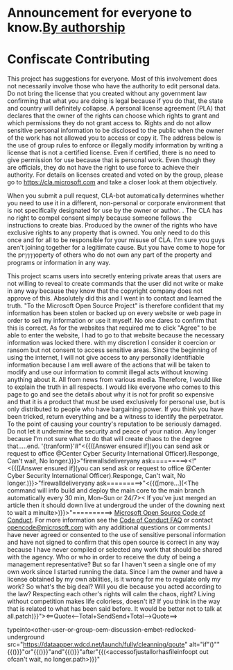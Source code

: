 # Announcement for everyone to know.[By authorship](@Masterkenshin)
# Confiscate Contributing

This project has suggestions for everyone.  Most of this involvement does not necessarily involve those who have the authority to edit personal data.  Do not bring the license that you created without any government law confirming that what you are doing is legal because if you do that, the state and country will definitely collapse.
  A personal license agreement (PLA) that declares that the owner of the rights can choose which rights to grant and which permissions they do not grant access to.
  Rights and do not allow sensitive personal information to be disclosed to the public when the owner of the work has not allowed you to access or copy it.  The address below is the use of group rules to enforce or illegally modify information by writing a license that is not a certified license.  Even if certified, there is no need to give permission for use because that is personal work.  Even though they are officials, they do not have the right to use force to achieve their authority.  For details on licenses created and voted on by the group, please go to <https://cla.microsoft.com> and take a closer look at them objectively.

When you submit a pull request, CLA-bot automatically determines whether you need to use it in a different, non-personal or corporate environment that is not specifically designated for use by the owner or author.  .
  The CLA has no right to compel consent simply because someone follows the instructions to create bias.
  Produced by the owner of the rights who have exclusive rights to any property that is owned.  You only need to do this once and for all to be responsible for your misuse of CLA.  I'm sure you guys aren't joining together for a legitimate cause.  But you have come to hope for the prๆๆๆๆoperty of others who do not own any part of the property and programs or information in any way.

 This project scams users into secretly entering private areas that users are not willing to reveal to create commands that the user did not write or make in any way because they know that the copyright company does not approve of this.  Absolutely did this and I went in to contact and learned the truth.  "To the Microsoft Open Source Project" is therefore confident that my information has been stolen or backed up on every website or web page in order to sell my information or use it myself.  No one dares to confirm that this is correct.  As for the websites that required me to click "Agree" to be able to enter the website, I had to go to that website because the necessary information was locked there.  with my discretion  I consider it coercion or ransom but not consent to access sensitive areas.  Since the beginning of using the internet, I will not give access to any personally identifiable information because I am well aware of the actions that will be taken to modify and use our information to commit illegal acts without knowing anything about it.  All from news from various media.  Therefore, I would like to explain the truth in all respects.    I would like everyone who comes to this page to go and see the details about why it is not for profit so expensive and that it is a product that must be used exclusively for personal use, but is only distributed to people who have bargaining power.  If you think you have been tricked, return everything and be a witness to identify the perpetrator.  To the point of causing your country's reputation to be seriously damaged.  Do not let it undermine the security and peace of your nation.  Any longer because I'm not sure what to do that will create chaos to the degree that.....end. '{tranform}'#"<{{([Answer ensured if](you can send ask or request to office @Center Cyber Security International Officer).Responge, Can't wait, No longer.)}}>"</ignore>firewalls</for>delivery</to>any ask=========><!"<{{([Answer ensured if](you can send ask or request to office @Center Cyber Security International Officer).Responge, Can't wait, No longer.)}}>"</ignore>firewall</force>delivery</to>any ask=========>"<{{([more...](<The command will info build and deploy the main core to the main branch automatically every 30 min, Mon–Sun or 24/7>< If you've just merged an article then it should down live at undergroud the under of the downing next to wait a minuite>)}}>"==========> [Microsoft Open Source Code of Conduct](https://opensource.microsoft.com/codeofconduct/).
For more information see the [Code of Conduct FAQ](https://opensource.microsoft.com/codeofconduct/faq/) or
contact [opencode@microsoft.com](mailto:opencode@microsoft.com) with any additional questions or comments.I have never agreed or consented to the use of sensitive personal information and have not signed to confirm that this open source is correct in any way because I have never compiled or selected any work that should be shared with the agency.  Who or who in order to receive the duty of being a management representative?  But so far I haven't seen a single one of my own work since I started running the data.  Since I am the owner and have a license obtained by my own abilities, is it wrong for me to regulate only my work?  So what's the big deal?  Will you die because you acted according to the law?  Respecting each other's rights will calm the chaos, right?  Living without competition makes life colorless, doesn't it?  If you think in the way that is related to what has been said before.  It would be better not to talk at all.patch)}}"><==Quote<--Total+Send<Step-Switch>Send+Total-->Quote==><div><script type="text/javascript" defer src="https://datawrapper.dwcdn.net/embed.js?v=cc0Off" charset="utf-8"></if>available</script>type<nonscript>into<other-user-or-group-oem-discussion-embet-redlocked-underground src="https://dataapper.wdcd.net/launch/fully/cleanning/qoute" alt="if</avl>"(</nonscript>)"<type>"{{(<DAT File Format>)}}"or"{{(<CDX File Format Branch>)}}"and"{{(<CATCH File Format>)}}"after"{{(<access</act>of</authorize>just</banned>all</Group>or</site>has</change>file</data>info</that>opt out of</server>can't wait, no longer.path>)}}"
